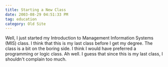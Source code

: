 ```yaml
---
title: Starting a New Class
date: 2003-08-29 04:51:33 PM
tag: education
category: Old Site
---
```


Well, I just started my Introduction to Management Information Systems (MIS) class. I think that this is my last class before I get my degree. The class is a bit on the boring side. I think I would have preferred a programming or logic class. Ah well. I guess that since this is my last class, I shouldn't complain too much.
